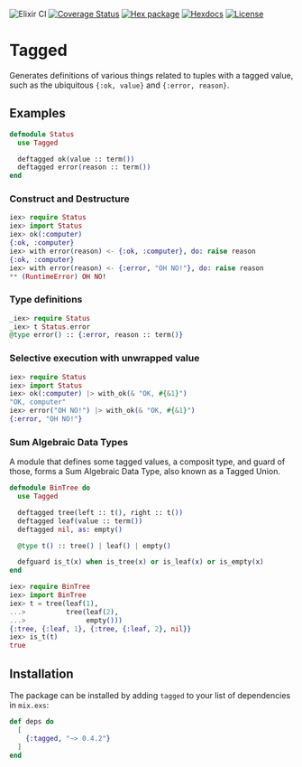 ![Elixir CI](https://github.com/notCalle/elixir-tagged/workflows/Elixir%20CI/badge.svg)
[![Coverage Status](https://coveralls.io/repos/github/notCalle/elixir-tagged/badge.svg?branch=master)](https://coveralls.io/github/notCalle/elixir-tagged?branch=master)
[![Hex package](https://img.shields.io/hexpm/v/tagged)](https://hex.pm/packages/tagged)
[![Hexdocs](https://img.shields.io/badge/hex-docs-orange)](https://hexdocs.pm/tagged)
[![License](https://img.shields.io/github/license/notCalle/elixir-tagged)](https://github.com/notCalle/elixir-tagged/blob/master/LICENSE.txt)

# Tagged

Generates definitions of various things related to tuples with a tagged value,
such as the ubiquitous `{:ok, value}` and `{:error, reason}`.

## Examples

```elixir
defmodule Status
  use Tagged

  deftagged ok(value :: term())
  deftagged error(reason :: term())
end
```

### Construct and Destructure

```elixir
iex> require Status
iex> import Status
iex> ok(:computer)
{:ok, :computer}
iex> with error(reason) <- {:ok, :computer}, do: raise reason
{:ok, :computer}
iex> with error(reason) <- {:error, "OH NO!"}, do: raise reason
** (RuntimeError) OH NO!
```

### Type definitions

```elixir
_iex> require Status
_iex> t Status.error
@type error() :: {:error, reason :: term()}
```

### Selective execution with unwrapped value

```elixir
iex> require Status
iex> import Status
iex> ok(:computer) |> with_ok(& "OK, #{&1}")
"OK, computer"
iex> error("OH NO!") |> with_ok(& "OK, #{&1}")
{:error, "OH NO!"}
```

### Sum Algebraic Data Types

A module that defines some tagged values, a composit type, and guard of those,
forms a Sum Algebraic Data Type, also known as a Tagged Union.

```elixir
defmodule BinTree do
  use Tagged

  deftagged tree(left :: t(), right :: t())
  deftagged leaf(value :: term())
  deftagged nil, as: empty()

  @type t() :: tree() | leaf() | empty()

  defguard is_t(x) when is_tree(x) or is_leaf(x) or is_empty(x)
end

iex> require BinTree
iex> import BinTree
iex> t = tree(leaf(1),
...>          tree(leaf(2),
...>               empty()))
{:tree, {:leaf, 1}, {:tree, {:leaf, 2}, nil}}
iex> is_t(t)
true
```

## Installation

The package can be installed by adding `tagged` to your list of dependencies
in `mix.exs`:

```elixir
def deps do
  [
    {:tagged, "~> 0.4.2"}
  ]
end
```
